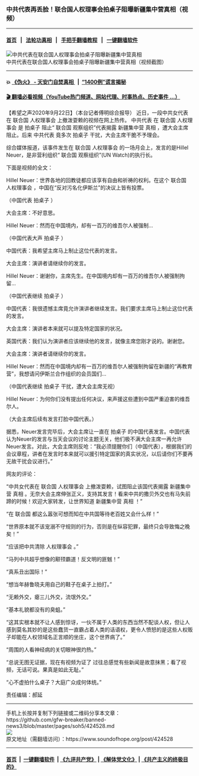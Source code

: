 ### 中共代表再丢脸！联合国人权理事会拍桌子阻曝新疆集中营真相（视频）
------------------------

#### [首页](https://github.com/gfw-breaker/banned-news3/blob/master/README.md) &nbsp;&nbsp;|&nbsp;&nbsp; [法轮功真相](https://github.com/begood0513/basic/blob/master/README.md)  &nbsp;&nbsp;|&nbsp;&nbsp; [手把手翻墙教程](https://github.com/gfw-breaker/guides/wiki)  &nbsp;&nbsp;|&nbsp;&nbsp; [一键翻墙软件](https://github.com/gfw-breaker/nogfw/blob/master/README.md)  



<div><img alt="中共代表在联合国人权理事会拍桌子阻曝新疆集中营真相" src="https://img.soundofhope.org/2020-09/wuhanfeiyan_2020-09-22_1-1600781865629.jpg"/>
<br/><figcaption class="caption">
 中共代表在联合国人权理事会拍桌子阻曝新疆集中营真相（视频截图）
</figcaption></div><hr/>

#### 💥 [《伪火》 - 天安门自焚真相 ](http://158.247.195.190:10000/videos/blog/weihuo.html)&nbsp; |&nbsp; [“1400例”谎言揭秘  ](http://158.247.195.190:10000/videos/blog/jiexi1400.html)

#### [ 🎬  翻墙必看视频（YouTube热门频道、网站代理、时事热点、历史事件 ...）](https://github.com/gfw-breaker/links/blob/master/banned.md)

<div><div class="Content__Wrapper sc-1bvya0-0 grZQxZ">
 <p class="meta-top">
  <span class="meta">
   【希望之声2020年9月22日】（本台记者傅明综合报导）
  </span>
  近日，一段中共女代表在
  <ok href="/term/2372">
   联合国
  </ok>
  <ok href="/term/13220">
   人权理事会
  </ok>
  上撤泼耍赖的视频在网上热传。
  <ok href="/term/70581">
   中共代表
  </ok>
  在
  <ok href="/term/2372">
   联合国
  </ok>
  <ok href="/term/13220">
   人权理事会
  </ok>
  是
  <ok href="/term/381535">
   拍桌子
  </ok>
  阻止“
  <ok href="/term/2372">
   联合国
  </ok>
  观察组织”代表揭露
  <ok href="/term/8160">
   新疆集中营
  </ok>
  <ok href="/term/1046">
   真相
  </ok>
  ，遭大会主席阻止。后来
  <ok href="/term/70581">
   中共代表
  </ok>
  竟多次
  <ok href="/term/381535">
   拍桌子
  </ok>
  干扰，大会主席干脆不予理会。
 </p>
 <p>
  综合媒体报道，该事件发生在
  <ok href="/term/2372">
   联合国
  </ok>
  <ok href="/term/13220">
   人权理事会
  </ok>
  的一场月会上，发言的是Hillel Neuer，是非营利组织“
  <ok href="/term/2372">
   联合国
  </ok>
  观察组织”(UN Watch)的执行长。
 </p>
 <div class="AD_Embed__Wrap-sc-1xslmin-0 igMuqX module desktop">
  <div>
  </div>
 </div>
 <p>
  下面是视频的全文：
 </p>
 <p>
  Hillel Neuer：世界各地的回教徒都应该享有自由和祈祷的权利。在这个
  <ok href="/term/2372">
   联合国
  </ok>
  <ok href="/term/13220">
   人权理事会
  </ok>
  ，中国在“反对污名化伊斯兰”的决议上皆有投票。
 </p>
 <p>
  （中国代表
  <ok href="/term/381535">
   拍桌子
  </ok>
  ）
 </p>
 <p>
  大会主席：不好意思。
 </p>
 <p>
  Hillel Neuer：然而在中国境内，却有一百万的维吾尔人被强制...
 </p>
 <p>
  （中国代表大声
  <ok href="/term/381535">
   拍桌子
  </ok>
  ）
 </p>
 <p>
  中国代表：我希望主席马上制止这位代表的发言。
 </p>
 <p>
  大会主席：演讲者请继续你的发言。
 </p>
 <p>
  Hillel Neuer：谢谢你，主席先生。在中国境内却有一百万的维吾尔人被强制拘留...
 </p>
 <p>
  （中国代表继续
  <ok href="/term/381535">
   拍桌子
  </ok>
  ）
 </p>
 <p>
  中国代表：我很遗憾主席竟允许演讲者继续发言。我们要求主席马上制止这位代表的发言。
 </p>
 <p>
  大会主席：演讲者本来就可以提及特定国家的状况。
 </p>
 <p>
  英国代表：我们认为演讲者应该继续他的发言，就像主席您刚才说的。谢谢您。
 </p>
 <p>
  大会主席：演讲者请继续你的发言。
 </p>
 <p>
  Hillel Neuer：然而在中国境内却有一百万的维吾尔人被强制拘留在新疆的“再教育营”，我想请问伊斯兰合作组织的会员国们...
 </p>
 <p>
  （中国代表继续
  <ok href="/term/381535">
   拍桌子
  </ok>
  干扰，遭大会主席无视）
 </p>
 <p>
  Hillel Neuer：为何你们没有提出任何决议，来声援这些遭到中国严重迫害的维吾尔人。
 </p>
 <p>
  （大会主席后续有发言打脸中国代表。）
 </p>
 <p>
  据悉，Neuer发言完毕后，大会主席让一直在
  <ok href="/term/381535">
   拍桌子
  </ok>
  的中国代表发言。中国代表认为Neuer的发言与当天会议的讨论主题无关，他们极不满大会主席一再允许Neuer发言。对此，大会主席则反呛：“我必须提醒你们（中国代表），根据我们的会议章程，讲者在发言时本来就可以援引特定国家的真实状况，以后请你们不要再无故干扰会议进行。”
 </p>
 <p>
  网友的评论：
 </p>
 <p>
  “中共女代表在
  <ok href="/term/2372">
   联合国
  </ok>
  <ok href="/term/13220">
   人权理事会
  </ok>
  上撤泼耍赖，试图阻止该国代表揭露
  <ok href="/term/8160">
   新疆集中营
  </ok>
  <ok href="/term/1046">
   真相
  </ok>
  。无奈大会主席伸张正义，支持其发言！看来中共的撒贝外交也有马失前蹄的时候！欢迎大家转发，让世界知道
  <ok href="/term/8160">
   新疆集中营
  </ok>
  <ok href="/term/1046">
   真相
  </ok>
  ！”
 </p>
 <p>
  “在
  <ok href="/term/2372">
   联合国
  </ok>
  都这么嚣张可想而知在中共国等待老百姓又会什么样！”
 </p>
 <p>
  “世界原本就不该宠溺不守规则的行为，否则是在纵容犯罪，最终只会导致悔之晚矣！”
 </p>
 <p>
  “应该把中共清除
  <ok href="/term/13220">
   人权理事会
  </ok>
  。”
 </p>
 <p>
  “马列中共超乎想像的颟顸霸道！反文明的匪魊！”
 </p>
 <p>
  “真系丑出国际！”
 </p>
 <p>
  “想当年赫鲁晓夫用自己的鞋子在桌子上拍打。”
 </p>
 <p>
  “无赖外交，瘪三儿外交，流氓外交。”
 </p>
 <p>
  “基本礼貌都没有的臭蛆。”
 </p>
 <p>
  “这其实根本就不让人感到惊讶，一伙不属于人类的东西当然不配谈人权，但让人感到莫名其妙的是这些蠢货一直霸占着人类的话语权，更令人愤怒的是这些人权贩子却能在人权领域名正言顺的坐庄，这个世界病了。”
 </p>
 <p>
  “周围的人看神经病的关切眼神很灼热。”
 </p>
 <p>
  “总说无图无证据，现在有视频为证了 过往总感觉有些新闻是故意抹黑；看了视频，无话可说。果真是如此无耻。”
 </p>
 <p>
  “心不虚拍什么桌子？大庭广众成何体统。”
 </p>
 <p class="meta-btm">
  责任编辑：郝延
 </p>
</div>
</div>
<hr/>
手机上长按并复制下列链接或二维码分享本文章：<br/>
https://github.com/gfw-breaker/banned-news3/blob/master/pages/soh5/424528.md <br/>
<a href='https://github.com/gfw-breaker/banned-news3/blob/master/pages/soh5/424528.md'><img src='https://github.com/gfw-breaker/banned-news3/blob/master/pages/soh5/424528.md.png'/></a> <br/>
原文地址（需翻墙访问）：https://www.soundofhope.org/post/424528


------------------------
#### [首页](https://github.com/gfw-breaker/banned-news3/blob/master/README.md) &nbsp;|&nbsp; [一键翻墙软件](https://github.com/gfw-breaker/nogfw/blob/master/README.md) &nbsp;| [《九评共产党》](https://github.com/gfw-breaker/9ping.md/blob/master/README.md#九评之一评共产党是什么) | [《解体党文化》](https://github.com/gfw-breaker/jtdwh.md/blob/master/README.md) | [《共产主义的终极目的》](https://github.com/gfw-breaker/gczydzjmd.md/blob/master/README.md)


<img src='http://gfw-breaker.win/banned-news3/pages/soh5/424528.md' width='0px' height='0px'/>